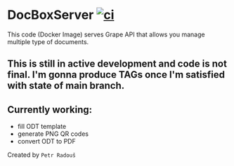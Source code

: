 # DocBoxServer [![ci](https://github.com/darroue/doc_box_server/actions/workflows/docker.yml/badge.svg)](https://github.com/darroue/doc_box_server/actions/workflows/docker.yml)

This code (Docker Image) serves Grape API that allows you manage multiple type of documents.

## This is still in active development and code is not final. I'm gonna produce TAGs once I'm satisfied with state of main branch.


## Currently working:
* fill ODT template
* generate PNG QR codes
* convert ODT to PDF

Created by ``Petr Radouš``
